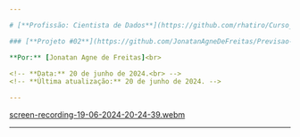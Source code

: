 ```yaml
---

# [**Profissão: Cientista de Dados**](https://github.com/rhatiro/Curso_EBAC-Profissao_Cientista_de_Dados)

### [**Projeto #02**](https://github.com/JonatanAgneDeFreitas/Previsao-de-renda-1.git) | [Previsão de renda]

**Por:** [Jonatan Agne de Freitas]<br>

<!-- **Data:** 20 de junho de 2024.<br> -->
<!-- **Última atualização:** 20 de junho de 2024. -->

---
```


[screen-recording-19-06-2024-20-24-39.webm](https://github.com/JonatanAgneDeFreitas/Previsao-de-renda-1/assets/158763412/01af8f39-b087-4ec9-8e87-fc122d7671c5)

---
